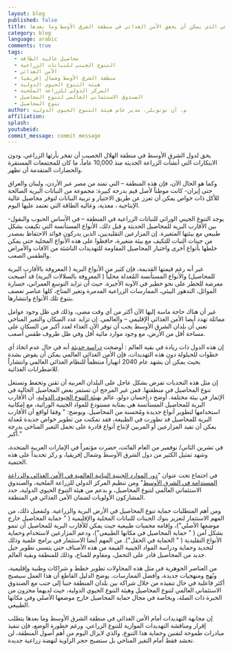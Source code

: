 ```yaml
---
layout: blog
published: false
title: حجر الزاوية الزراعي الذي يمكن أن يحقق الأمن الغذائي في منطقة الشرق الأوسط وما بعدها
category: blog
language: arabic
comments: true
tags: 
  - محاصيل عالية الطاقة
  - التنوع الجيني للنباتات الزراعية
  - الأمن الغذائي
  - منطقة الشرق الأوسط وشمال إفريقيا
  - هيئة التنوع الحيوي الدولية
  - المركز الدولي للزراعة الملحية
  - الصندوق الاستئماني العالمي لتنوع المحاصيل
  - تنوع المحاصيل
author: م. آن توتويلر، مدير عام هيئة التنوع الحيوي الدولية
affiliation: 
splash: 
youtubeid: 
commit_message: commit message
---
```

يحق لدول الشرق الأوسط في منطقة الهلال الخصيب أن تفخر بأرثها الزراعي.  ودون الابتكارات التي أنشأت  الزراعة الحديثة منذ 10,000 عاماً، ما كان للمجتمعات المستقرة والحضارات المتقدمة أن تظهر. 

وكما هو الحال الآن، فإن هذه المنطقة – التي تمتد من مصر عبر الأردن، ولبنان والعراق حتى إيران- كانت موطناً لأصل قيم بدرجة كبيرة: مجموعة من النباتات البرية الصالحة للأكل ذات خواص يمكن أن تعزز عن طريق الاختيار و تربية النباتات لتوفر محاصيل عالية الإنتاجية ، مغذية، وعالية الطاقة التي نعتمد عليها اليوم. 

يوجد التنوع الجيني الوراثي للنباتات الزراعية في المنطقة – في الأساس الحبوب والبقول-  بين الأقارب البرية للمحاصيل الحديثة و قبل ذلك، الأنواع المستأنسة التي تكيفت بشكل طبيعي مع بيئتها المتغيرة.   إن المزارعين التقليديين، الذين يدركون فوائد الاحتفاظ بمصدر من جينات النبات للتكيف مع بيئة متغيرة، حافظوا على هذه الأنواع المحلية  حتى يمكن خلطها بأنواع أخرى واختيار المحاصيل المقاومة للتهديدات الناشئة من الآفات والأمراض والطقس الصعب.

غير أنه رغم قيمتها القديمة، فإن كثير من الأنواع البرية ( المعروفة بالأقارب البرية للمحاصيل) والأنواع المستأنسة المُعدلة محلياً ( المعروفة بالسلالات البرية) قد أصبحت معرضة للخطر على نحو خطير في الآونة الأخيرة.  حيث أن تزايد التوسع العمراني، خسارة الموائل، التدهور البيئي، الممارسات الزراعية المدمرة وتغير المناخ، كلها عناصر تعصف بتنوع تلك الأنواع وانتشارها.  

غير أن هناك حاجة ماسة إليها الآن أكثر من أي وقت مضى، وذلك في ظل وجود عوامل مماثلة تهدد أيضا الأمن الغذائي الإقليمي – والعالمي.  إن تزايد عدد السكان والتغير المناخي تعني أن بلدان الشرق الأوسط يجب أن توفر الآن الغذاء لعدد أكبر من السكان على مساحة أقل من الأرض، مع وجود موارد مائية أقل وفي ظل ظروف طقس أصعب.  

إن هذه الدول ذات ريادة في بقية العالم : أوضحت [دراسة حديثة](http://ww2.anglia.ac.uk/ruskin/en/home/news/vulnerability_of_global_food_system.html)  أنه في حال عدم اتخاذ أي خطوات للحيلولة دون هذه التهديدات، فإن الأمن الغذائي العالمي يمكن أن يقوض بشدة بحيث يمكن أن يشهد عام 2040 انهياراً منتظماً للنظام الغذائي العالمي وانتشاراً للاضطرابات الغذائية.

إن مثل هذه التحديات تفرض بشكل عاجل على البلدان العربية أن تقنن وتحفظ وتستغل تنوع المحاصيل في منطقتها.  فمن غير المرجح أن تستمر بعض المحاصيل الحالية في الإثمار في بيئة مختلفة.  أوضح د.إحسان دولو، عالم [بهيئة التنوع الحيوي الدولية](http://www.bioversityinternational.org/)، أن الأقارب البرية للمحاصيل المستأنسة هي بمثابة مستودع للمواد الجينية الوراثية، مع إمكانية استخدامها لتطوير أنواع جديدة ومُحسنة من المحاصيل.  ويوضح: " وفقا لواقع أن الأقارب البرية للمحاصيل قد تطورت في الطبيعة، فقد تمكنت من تطوير خواص جديدة مُعدلة يمكن أن تفيد المزارعين أو المربين لإنتاج أنواع  قادرة على تحمل التغير المناخي بدرجة أكبر."

في تشرين الثاني/ نوفمبر من العام الفائت، حضرت مؤتمراً في الإمارات العربية المتحدة، وشهد تمثيل الكثير من دول الشرق الأوسط وشمال إفريقيا، و ركز تحديداً على هذه الحتمية. 

في اجتماع تحت عنوان "[دور الموارد الجينية النباتية العالمية في الأمن الغذائي والزراعة المستدامة في الشرق الأوسط](http://www.biosaline.org/EventDetails.aspx?id=28)" ومن تنظيم المركز الدولي للزراعة الملحية، والصندوق الاستئماني العالمي لتنوع المحاصيل، و بدعم من هيئة التنوع الحيوي الدولية، حدد المشاركون الأولويات لضمان الأمن الغذائي في المنطقة. 

ومن أهم المتطلبات حماية تنوع المحاصيل في الأرض البرية والزراعية. ولتفعيل ذلك، من المهم الاستثمار لتعزيز بنوك الجينات للنباتات المحلية والإقليمية ( " حماية المحاصيل خارج موضعها الأصلي")، وإقامة محميات طبيعية حيث يمكن للأقارب البرية للمحاصيل أن تنمو بشكل آمن ( " حماية المحاصيل في مكانها الطبيعي")، ودعم المزارعين لاستخدام وحماية الأنواع التقليدية ( " الحماية في الحقل").  من المهم أيضا الاستثمار في برامج علمية وذلك لتحديد وحماية ودراسة المواد الجينية القيمة من هذه الأصناف حتي يتسنى تطوير جيل جديد من المحاصيل قادر على التحمل، ومقاوم للمناخ، وذلك للمنطقة وبقية العالم.

من العناصر الجوهرية في مثل هذه المحاولات تطوير خطط و شراكات وطنية وإقليمية، ونُهج ومنهجيات جديدة، وأفضل الممارسات.  يوضح الدليل القاطع أن هذا العمل سيصبح أكثر فاعلية  في حال تنفيذه من خلال شراكة بين بلدان المنطقة جنبا إلى جنب مع الصندوق الاستئماني العالمي لتنوع المحاصيل وهيئة التنوع الحيوي الدولية، حيث لديهما مخزون من الخبرة ذات الصلة، وبخاصة في مجال حماية المحاصيل خارج موضعها الأصلي وفي مكانها الطبيعي. 

 إن مجابهة التهديدات أمام الأمن الغذائي في منطقة الشرق الأوسط وما بعدها يتطلب إقرار ومناقشة التهديدات الموازية للتنوع الزراعي.  ورغم خطورة الوضع، فإن تنفيذ مبادرات طموحة لتقنين وحماية هذا التنوع، والذي لايزال اليوم من أهم أصول المنطقة، لن تحشد فقط أمام التغير المناخي بل ستصبح حجر الزاوية لنهضة زراعية جديدة.